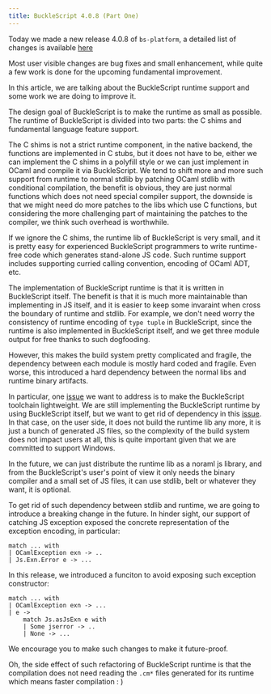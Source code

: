 ```yaml
---
title: BuckleScript 4.0.8 (Part One)
---
```


Today we made a new release 4.0.8 of `bs-platform`, a detailed list of changes is available [here](https://github.com/BuckleScript/bucklescript/blob/master/Changes.md#408)

Most user visible changes are bug fixes and small enhancement, while quite a few work is done for the upcoming fundamental improvement.

In this article, we are talking about the BuckleScript runtime support and some work we are doing to improve it. 

The design goal of BuckleScript is to make the runtime as small as possible. The runtime of BuckleScript is divided into two parts: the C shims and fundamental language feature support. 

The C shims is not a strict runtime component, in the native backend, the functions are implemented in C stubs, but it does not have to be, either we can implement the C shims in a polyfill style or we can just implement in OCaml and compile it via BuckleScript. We tend to shift more and more such support from runtime to normal stdlib by patching OCaml stdlib with conditional compilation, the benefit is obvious, they are just normal functions which does not need special compiler support, the downside is that we might need do more patches to the libs which use C functions, but considering the more challenging part of maintaining the patches to the compiler, we think such overhead is worthwhile.

If we ignore the C shims, the runtime lib of BuckleScript is very small, and it is pretty easy for experienced BuckleScript programmers to write runtime-free code which generates stand-alone JS code. Such runtime support includes supporting curried calling convention, encoding of OCaml ADT, etc.

The implementation of BuckleScript runtime is that it is written in BuckleScript itself. The benefit is that it is much more maintainable than implementing in JS itself, and it is easier to keep some invaraint when cross the boundary of runtime and stdlib. For example, we don't need worry the consistency of runtime encoding of `type tuple` in BuckleScript, since the runtime is also implemented in BuckleScript itself, and we get three module output for free thanks to such dogfooding.

However, this makes the build system pretty complicated and fragile, the dependency between each module is mostly hard coded and fragile.
Even worse, this introduced a hard dependency between the normal libs and runtime binary artifacts.

In particular, one [issue](https://github.com/BuckleScript/bucklescript/issues/2772) we want to address is to make the BuckleScript toolchain lightweight. We are still implementing the BuckleScript runtime by using BuckleScript itself, but we want to get rid of dependency in this [issue](https://github.com/BuckleScript/bucklescript/issues/3164). In that case, on the user side, it does not build the runtime lib any more, it is just a bunch of generated JS files, so the complexity of the build system does not impact users at all, this is quite important given that we are committed to support Windows.

In the future, we can just distribute the runtime lib as a noraml js library, and from the BuckleScript's user's point of view it only needs the binary compiler and a small set of JS files, it can use stdlib, belt or whatever they want, it is optional.

To get rid of such dependency between stdlib and runtime, we are going to introduce a breaking change in the future. In hinder sight, our support of catching JS exception exposed the concrete representation of the exception encoding, in particular:

```
match ... with 
| OCamlException exn -> ..
| Js.Exn.Error e -> ...
```
In this release, we introduced a funciton to avoid exposing such exception constructor:

```
match ... with 
| OCamlException exn -> ...
| e -> 
    match Js.asJsExn e with 
    | Some jserror -> ..
    | None -> ...
```

We encourage you to make such changes to make it future-proof.

Oh, the side effect of such refactoring of BuckleScript runtime is that the compilation does not need reading the `.cm*` files generated for its runtime which means faster compilation : )
